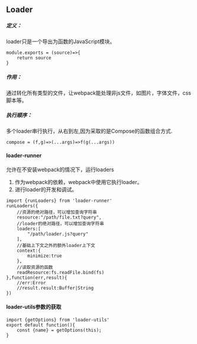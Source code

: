 ## Loader

##### 定义： 
loader只是一个导出为函数的JavaScript模块。
```
module.exports = (source)=>{
    return source
}
```

##### 作用：
通过转化所有类型的文件，让webpack能处理非js文件，如图片，字体文件，css脚本等。

##### 执行顺序：
多个loader串行执行，从右到左,因为采取的是Compose的函数组合方式.
```
compose = (f,g)=>(...args)=>f(g(...args))
```

#### loader-runner
允许在不安装webpack的情况下，运行loaders  
1. 作为webpack的依赖，webpack中使用它执行loader。
2. 进行loader的开发和调试。 
```
import {runLoaders} from 'loader-runner'
runLoaders({
    //资源的绝对路径，可以增加查询字符串
    resource:"/path/file.txt?query", 
    //loader的绝对路径，可以增加查询字符串
    loaders:[   
        "/path/loader.js?query"
    ],
    //基础上下文之外的额外loader上下文
    context:{            
        minimize:true
    },
    //读取资源的函数
    readResource:fs.readFile.bind(fs)  
},function(err,result){
    //err:Error
    //result.result:Buffer|String
})
```

#### loader-utils参数的获取
```
import {getOptions} from 'loader-utils'
export default function(){
    const {name} = getOptions(this);
}
```









